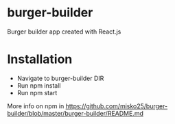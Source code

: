 # burger-builder
Burger builder app created with React.js


# Installation

- Navigate to burger-builder DIR
- Run npm install
- Run npm start

More info on npm in https://github.com/misko25/burger-builder/blob/master/burger-builder/README.md
